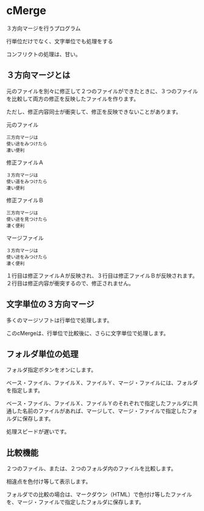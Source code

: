 # cMerge
３方向マージを行うプログラム

行単位だけでなく、文字単位でも処理をする

コンフリクトの処理は、甘い。

## ３方向マージとは
元のファイルを別々に修正して２つのファイルができたときに、３つのファイルを比較して両方の修正を反映したファイルを作ります。

ただし、修正内容同士が衝突して、修正を反映できないことがあります。

元のファイル
```
三方向マージは
使い途をみつけたら
凄い便利
```

修正ファイルＡ
```
３方向マージは
使い道をみつけたら
凄い便利
```

修正ファイルＢ
```
三方向マージは
使い途を見つけたら
凄く便利
```

マージファイル
```
３方向マージは
使い途をみつけたら
凄く便利
```

１行目は修正ファイルＡが反映され、３行目は修正ファイルＢが反映されます。
２行目は修正内容が衝突するので、修正されません。

## 文字単位の３方向マージ

多くのマージソフトは行単位で処理します。

このcMergeは、行単位で比較後に、さらに文字単位で処理します。

## フォルダ単位の処理

フォルダ指定ボタンをオンにします。

ベース・ファイル、ファイルＸ、ファイルＹ、マージ・ファイルには、フォルダを指定します。

ベース・ファイル、ファイルＸ、ファイルＹのそれぞれで指定したファルダに共通した名前のファイルがあれば、マージして、マージ・ファイルで指定したフォルダに保存します。

処理スピードが遅いです。

## 比較機能

２つのファイル、または、２つのフォルダ内のファイルを比較します。

相違点を色付け等して表示します。

フォルダでの比較の場合は、マークダウン（HTML）で色付け等したファイルを、マージ・ファイルで指定したフォルダに保存します。
